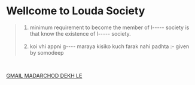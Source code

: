 <h1>Wellcome to Louda Society</h1> 

>1. minimum requirement to become the member of l----- society  is that know the existence of l----- society.<br>
&nbsp;
>2. koi vhi appni g---- maraya kisiko kuch farak nahi padhta   :- given by somodeep
<br>

<a href="mail.google.com">GMAIL MADARCHOD DEKH LE</a>
